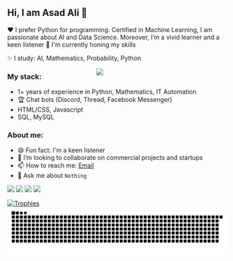 <!--
**taozhi8833998/taozhi8833998** is a ✨ _special_ ✨ repository because its `README.md` (this file) appears on your GitHub profile.

Here are some ideas to get you started:

- 🔭 I’m currently working on ...
- 🌱 I’m currently learning ...
- 👯 I’m looking to collaborate on ...
- 🤔 I’m looking for help with ...
- 💬 Ask me about ...
- 📫 How to reach me: ...
- 😄 Pronouns: ...
- ⚡ Fun fact: ...
-->

## Hi, I am Asad Ali 👋
❤️ I prefer Python for programming. Certified in Machine Learning, I am passionate about AI and Data Science. Moreover, I’m a vivid learner and a keen listener
🤔 I'm currently honing my skills

✨ I study: AI, Mathematics, Probability, Python

<img align="right" src="https://www.reddit.com/r/reactiongifs/comments/2nhksk/mrw_im_failing_calculus_but_i_can_still_get_an_a/" width="300">

### My stack:
- 1+ years of experience in Python, Mathematics, IT Automation
- 🏆 Chat bots (Discord, Thread, Facebook Messenger)
- HTML/CSS, Javascript
- SQL, MySQL

### About me:
- 😄 Fun fact: I'm a keen listener
- 🔭 I’m looking to collaborate on commercial projects and startups
- 📫 How to reach me: [Email](aliasad2388@gmail.com)
- 💬 Ask me about `Nothing`
<div>
  <img width="440px" src="https://github-readme-stats.vercel.app/api?username=A-sad-ali&show_icons=true&theme=onedark">
  <img width="385px" src="https://github-readme-stats.anuraghazra1.vercel.app/api/top-langs/?username=A-sad-ali&layout=compact&theme=onedark" />
  <img width="440px" src="https://github-readme-activity-graph.vercel.app/graph?username=A-sad-ali&theme=github">
  <img width="385px" src="https://github-readme-streak-stats.herokuapp.com/?user=A-sad-ali&theme=onedark" />
</div>

[![Trophies](https://github-profile-trophy.vercel.app/?username=taozhi8833998&theme=onedark)](https://github.com/ryo-ma/github-profile-trophy)
![Snake animation](https://raw.githubusercontent.com/A-sad-ali/A-sad-ali/output/github-contribution-grid-snake-dark.svg)
